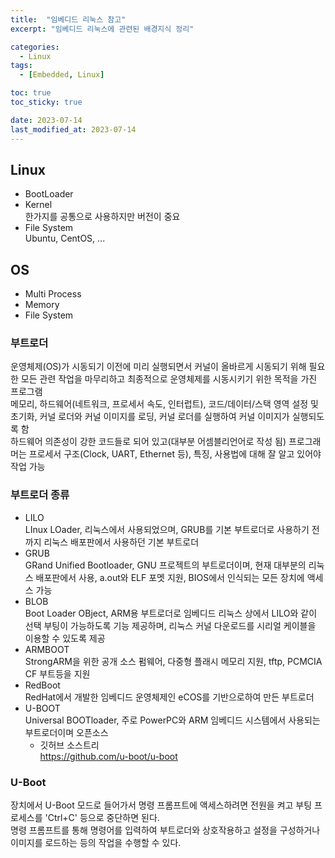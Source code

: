 ```yaml
---
title:  "임베디드 리눅스 참고"
excerpt: "임베디드 리눅스에 관련된 배경지식 정리"

categories:
  - Linux
tags:
  - [Embedded, Linux]

toc: true
toc_sticky: true

date: 2023-07-14
last_modified_at: 2023-07-14
---
```


## Linux  
- BootLoader  
- Kernel  
한가지를 공통으로 사용하지만 버전이 중요  
- File System  
Ubuntu, CentOS, ...

## OS  
- Multi Process
- Memory  
- File System  

### 부트로더  
운영체제(OS)가 시동되기 이전에 미리 실행되면서 커널이 올바르게 시동되기 위해 필요한 모든 관련 작업을 마무리하고 최종적으로 운영체제를 시동시키기 위한 목적을 가진 프로그램  
메모리, 하드웨어(네트워크, 프로세서 속도, 인터럽트), 코드/데이터/스택 영역 설정 및 초기화, 커널 로더와 커널 이미지를 로딩, 커널 로더를 실행하여 커널 이미지가 실행되도록 함  
하드웨어 의존성이 강한 코드들로 되어 있고(대부분 어셈블리언어로 작성 됨) 프로그래머는 프로세서 구조(Clock, UART, Ethernet 등), 특징, 사용법에 대해 잘 알고 있어야 작업 가능  

### 부트로더 종류  
- LILO  
LInux LOader, 리눅스에서 사용되었으며, GRUB를 기본 부트로더로 사용하기 전까지 리눅스 배포판에서 사용하던 기본 부트로더
- GRUB  
GRand Unified Bootloader, GNU 프로젝트의 부트로더이며, 현재 대부분의 리눅스 배포판에서 사용, a.out와 ELF 포멧 지원, BIOS에서 인식되는 모든 장치에 액세스 가능  
- BLOB  
Boot Loader OBject, ARM용 부트로더로 임베디드 리눅스 상에서 LILO와 같이 선택 부팅이 가능하도록 기능 제공하며, 리눅스 커널 다운로드를 시리얼 케이블을 이용할 수 있도록 제공  
- ARMBOOT  
StrongARM을 위한 공개 소스 펌웨어, 다중형 플래시 메모리 지원, tftp, PCMCIA CF 부트등을 지원  
- RedBoot  
RedHat에서 개발한 임베디드 운영체제인 eCOS를 기반으로하여 만든 부트로더  
- U-BOOT  
Universal BOOTloader, 주로 PowerPC와 ARM 임베디드 시스템에서 사용되는 부트로더이며 오픈소스  
  - 깃허브 소스트리  
  https://github.com/u-boot/u-boot  

### U-Boot  
장치에서 U-Boot 모드로 들어가서 명령 프롬프트에 액세스하려면 전원을 켜고 부팅 프로세스를 'Ctrl+C' 등으로 중단하면 된다.  
명령 프롬프트를 통해 명령어를 입력하여 부트로더와 상호작용하고 설정을 구성하거나 이미지를 로드하는 등의 작업을 수행할 수 있다.  
